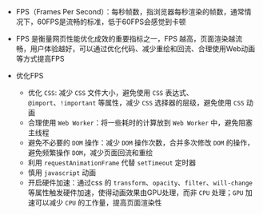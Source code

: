- FPS（Frames Per Second）：每秒帧数，指浏览器每秒渲染的帧数，通常情况下，60FPS是流畅的标准，低于60FPS会感觉到卡顿

- FPS 是衡量网页性能优化成效的重要指标之一，FPS 越高，页面渲染越流畅，用户体验越好，可以通过优化代码、减少重绘和回流、合理使用Web动画等方式提高FPS

- 优化FPS
  - 优化 `CSS`: 减少 `CSS` 文件大小，避免使用 `CSS` 表达式、`@import`、`!important` 等属性，减少 `CSS` 选择器的层级，避免使用 `CSS` 动画
  - 合理使用 `Web Worker`：将一些耗时的计算放到 `Web Worker` 中，避免阻塞主线程
  - 避免不必要的 `DOM` 操作：减少 `DOM` 操作次数，合并多次修改 `DOM` 的操作，避免频繁操作 `DOM`，减少页面回流和重绘
  - 利用 `requestAnimationFrame` 代替 `setTimeout` 定时器
  - 慎用 `javascript` 动画
  - 开启硬件加速：通过css 的 `transform`、`opacity`、`filter`、`will-change` 等属性触发硬件加速，使得动画效果由GPU处理，而非 `CPU` 处理；`GPU` 加速可以减少 `CPU` 的工作量，提高页面渲染性

